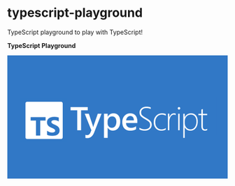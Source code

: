 # typescript-playground
TypeScript playground to play with TypeScript!

**TypeScript Playground**

<img src="https://github.com/raheemadamboev/typescript-playground/blob/master/typescript.png" />
